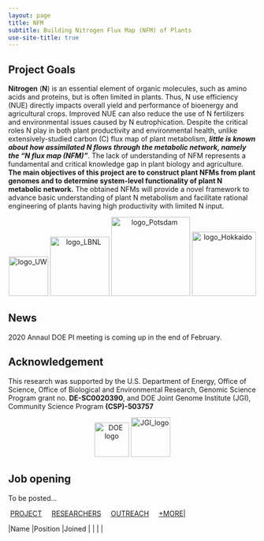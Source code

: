 ```yaml
---
layout: page
title: NFM
subtitle: Building Nitrogen Flux Map (NFM) of Plants
use-site-title: true
---
```


## Project Goals
**Nitrogen** (**N**) is an essential element of organic molecules, such as amino acids and proteins, but is often limited in plants. Thus, N use efficiency (NUE) directly impacts overall yield and performance of bioenergy and agricultural crops. Improved NUE can also reduce the use of N fertilizers and environmental issues caused by N eutrophication. Despite the critical roles N play in both plant productivity and environmental health, unlike extensively-studied carbon (C) flux map of plant metabolism, ***little is known about how assimilated N flows through the metabolic network, namely the “N flux map (NFM)”***. The lack of understanding of NFM represents a fundamental and critical knowledge gap in plant biology and agriculture. **The main objectives of this project are to construct plant NFMs from plant genomes and to determine system-level functionality of plant N metabolic network.** The obtained NFMs will provide a novel framework to advance basic understanding of plant N metabolism and facilitate rational engineering of plants having high productivity with limited N input. 

<p align='center'>
	<img src="../img/logo_UW.png" alt='logo_UW' height="80px">
	<img src="../img/logo_LBNL.jpg" alt='logo_LBNL' height="120px">
	<img src="../img/logo_Potsdam.png" alt='logo_Potsdam' height="160px">
	<img src="../img/logo_Hokkaido.png" alt='logo_Hokkaido' height="130px">
</p>

## News
2020 Annaul DOE PI meeting is coming up in the end of February.


## Acknowledgement
This research was supported by the U.S. Department of Energy, Office of Science, Office of Biological and Environmental Research, Genomic Science Program grant no. **DE-SC0020390**, and DOE Joint Genome Institute (JGI), Community Science Program **(CSP)-503757**

<p align='center'>
	<img src="../img/DOE logo.png" alt='DOE logo' height="70px">
	<img src="../img/JGI_logo.jpg" alt='JGI_logo' height="80px">
</p>


## Job opening 
To be posted...


&nbsp;[PROJECT](#project-overview) &nbsp; &nbsp; [RESEARCHERS](#people-research) &nbsp; &nbsp; [OUTREACH](#teaching-and-outreach) &nbsp; &nbsp; [+MORE](#more)|

|Name     |Position     |Joined     |
|  |  |  




